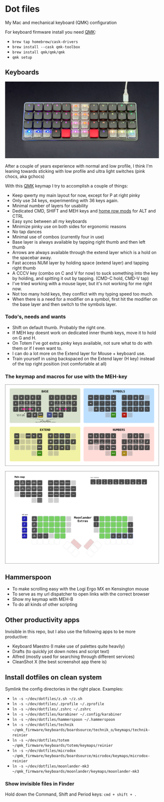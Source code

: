 # Dot files

My Mac and mechanical keyboard (QMK) configuration

For keyboard firmware install you need [QMK](https://beta.docs.qmk.fm):

- `brew tap homebrew/cask-drivers`
- `brew install --cask qmk-toolbox`
- `brew install qmk/qmk/qmk`
- `qmk setup`

## Keyboards

![My T	echnik keyboard for on the road](/assets/technik.jpg)

After a couple of years experience with normal and low profile, I think I'm leaning towards sticking with low profile and ultra light switches (pink chocs, aka gchocs)

With this [QMK](https://beta.docs.qmk.fm) keymap I try to accomplish a couple of things:

- Keep qwerty my main layout for now, except for P at right pinky
- Only use 34 keys, experimenting with 36 keys again.
- Minimal number of layers for usability
- Dedicated CMD, SHIFT and MEH keys and [home row mods](https://precondition.github.io/home-row-mods) for ALT and CTRL
- Easy sync between all my keyboards
- Minimize pinky use on both sides for ergonomic reasons
- No tap dances
- Minimal use of combos (currently four in use)
- Base layer is always available by tapping right thumb and then left thumb
- Arrows are always available through the extend layer which is a hold on the spacebar away.
- Fast access NUM layer by holding space (extend layer) and tapping right thumb
- A CCCV key (combo on C and V for now) to suck something into the key by holding, and spitting it out by tapping. (CMD-C hold, CMD-V tap)
- I've tried working with a mouse layer, but it's not working for me right now.
- Not too many hold keys, they conflict with my typing speed too much.
- When there is a need for a modifier on a symbol, first hit the modifier on the base layer and then switch to the symbols layer.

### Todo's, needs and wants

- Shift on default thumb. Probably the right one.
- If MEH key doesnt work on dedicated inner thumb keys, move it to hold on G and H.
- On Totem I've got extra pinky keys available, not sure what to do with them or if I even want to.
- I can do a lot more on the Extend layer for Mouse + keyboard use.
- Train yourself in using backspaced on the Extend layer (H key) instead of the top right position (not comfortable at all)

### The keymap and macros for use with the MEH-key

![Keymap base 34 layout](./hammerspoon/keyboard/keymap.png?raw=true)

![Mehmap](./hammerspoon/keyboard/mehmap.png?raw=true)

## Hammerspoon

- To make scrolling easy with the Logi Ergo MX en Kensington mouse
- To serve as my url dispatcher to open links with the correct browser
- Show my keymap with MEH-B
- To do all kinds of other scripting

## Other productivity apps

Invisible in this repo, but I also use the following apps to be more productive:

- Keyboard Maestro (I make use of palettes quite heavily)
- Drafts (to quickly jot down notes and script text)
- Alfred (mostly used for searching through different services)
- CleanShot X (the best screenshot app there is)

## Install dotfiles on clean system

Symlink the config directories in the right place. Examples:

- `ln -s ~/dev/dotfiles/z.sh ~/z.sh`
- `ln -s ~/dev/dotfiles/.zprofile ~/.zprofile`
- `ln -s ~/dev/dotfiles/.zshrc ~/.zshrc`
- `ln -s ~/dev/dotfiles/karabiner ~/.config/karabiner`
- `ln -s ~/dev/dotfiles/hammerspoon ~/.hammerspoon`
- `ln -s ~/dev/dotfiles/technik ~/qmk_firmware/keyboards/boardsource/technik_o/keymaps/technik-reinier`
- `ln -s ~/dev/dotfiles/totem ~/qmk_firmware/keyboards/totem/keymaps/reinier`
- `ln -s ~/dev/dotfiles/microdox ~/qmk_firmware/keyboards/boardsource/microdox/keymaps/microdox-reinier`
- `ln -s ~/dev/dotfiles/moonlander-mk3 ~/qmk_firmware/keyboards/moonlander/keymaps/moonlander-mk3`

### Show invisible files in Finder

Hold down the Command, Shift and Period keys: `cmd + shift + .`
